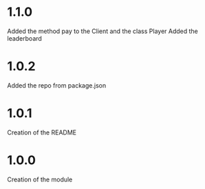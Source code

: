 # 1.1.0

Added the method pay to the Client and the class Player
Added the leaderboard

# 1.0.2

Added the repo from package.json

# 1.0.1

Creation of the README

# 1.0.0

Creation of the module